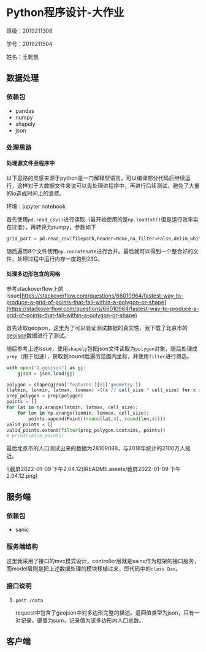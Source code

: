 # Python程序设计\-大作业

班级：2019211308

学号：2019211504

姓名：王乾凱

## 数据处理

### 依赖包

* pandas
* numpy
* shapely
* json

### 处理思路

#### 处理源文件至程序中

以下思路的灵感来源于python是一门解释型语言，可以编译部分代码后继续运行，这样对于大数据文件来说可以先处理进程序中，再进行后续测试，避免了大量的io造成时间上的浪费。

环境：jupyter notebook

首先使用`pd.read_csv()`进行读取（最开始使用的是`np.loadtxt()`但是运行效率实在过低），再转换为numpy，参数如下

```python
grid_part = pd.read_csv(filepath,header=None,na_filter=False,delim_whitespace=True, skiprows=6).to_numpy()
```

随后遍历8个文件使用`np.concatenate`进行合并。最后就可以得到一个整合好的文件，处理过程中运行内存一度跑到23G。

#### 处理多边形包含的网格

参考stackoverflow上的issue[https://stackoverflow.com/questions/66010964/fastest-way-to-produce-a-grid-of-points-that-fall-within-a-polygon-or-shape](https://stackoverflow.com/questions/66010964/fastest-way-to-produce-a-grid-of-points-that-fall-within-a-polygon-or-shape)

首先读取geojson，这里为了可以验证测试数据的真实性，我下载了北京市的[geojson](poi86.com/poi/download_area_geojson/110000.html)数据进行了测试。

随后参考上述issue，使用`shapely`包把json文件读取为`polygon`对象，随后处理成`prep`（用于加速），获取到bound后遍历范围内坐标，并使用`filter`进行筛选。

```python
with open("1.geojson") as gj:
    gjson = json.load(gj)

polygon = shape(gjson['features'][0]['geometry'])
(latmin, lonmin, latmax, lonmax) =((x // cell_size * cell_size) for x in polygon.bounds)
prep_polygon = prep(polygon)
points = []
for lat in np.arange(latmin, latmax, cell_size):
    for lon in np.arange(lonmin, lonmax, cell_size):
        points.append(Point((round(lat,4), round(lon,4))))
valid_points = []
valid_points.extend(filter(prep_polygon.contains, points))
# print(valid_points)
```

最后北京市的人口测试出来的数据为28109088，与2018年统计的2100万人接近。

![截屏2022-01-09 下午2.04.12](README.assets/截屏2022-01-09 下午2.04.12.png)

## 服务端

### 依赖包

* sanic

### 服务端结构

这里我采用了接口的mvc模式设计，controller层就是sainc作为框架的接口服务，而model层则是把上述数据处理的模块移植过来，即代码中的`class Dao`。

### 接口说明

1. `post /data`

   request中包含了geojson中对多边形完整的描述。返回值类型为json，只有一对记录，键值为sum，记录值为该多边形内人口总数。

## 客户端

